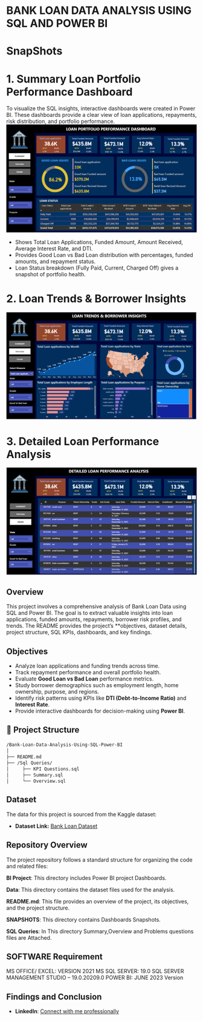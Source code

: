 # BANK LOAN DATA ANALYSIS USING SQL AND POWER BI

# SnapShots
# 1. Summary Loan Portfolio Performance Dashboard
To visualize the SQL insights, interactive dashboards were created in Power BI. These dashboards provide a clear view of loan applications, repayments, risk distribution, and portfolio performance.
![](https://github.com/tktejas117/Bank-Loan-Data-Analysis-Using-SQL-Power-BI/blob/main/Snapshots/Summary.png)

- Shows Total Loan Applications, Funded Amount, Amount Received, Average Interest Rate, and DTI.
- Provides Good Loan vs Bad Loan distribution with percentages, funded amounts, and repayment status.
- Loan Status breakdown (Fully Paid, Current, Charged Off) gives a snapshot of portfolio health.

# 2. Loan Trends & Borrower Insights
![](https://github.com/tktejas117/Bank-Loan-Data-Analysis-Using-SQL-Power-BI/blob/main/Snapshots/Overview.png)

# 3. Detailed Loan Performance Analysis
![](https://github.com/tktejas117/Bank-Loan-Data-Analysis-Using-SQL-Power-BI/blob/main/Snapshots/Details.png) 

## Overview
This project involves a comprehensive analysis of Bank Loan Data using SQL and Power BI. The goal is to extract valuable insights into loan applications, funded amounts, repayments, borrower risk profiles, and trends. The README provides the project’s **objectives, dataset details, project structure, SQL KPIs, dashboards, and key findings. 
## Objectives

- Analyze loan applications and funding trends across time.
- Track repayment performance and overall portfolio health.
- Evaluate **Good Loan vs Bad Loan** performance metrics.
- Study borrower demographics such as employment length, home ownership, purpose, and regions.
- Identify risk patterns using KPIs like **DTI (Debt-to-Income Ratio)** and **Interest Rate**.
- Provide interactive dashboards for decision-making using **Power BI**.

## 📂 Project Structure
```
/Bank-Loan-Data-Analysis-Using-SQL-Power-BI
│
├── README.md
├── /Sql Queries/
│     ├── KPI Questions.sql
│     ├── Summary.sql
│     └── Overview.sql

```
  
## Dataset

The data for this project is sourced from the Kaggle dataset:

- **Dataset Link:** [Bank Loan Dataset](https://www.kaggle.com/datasets/nezukokamaado/auto-loan-dataset)

## Repository Overview
The project repository follows a standard structure for organizing the code and related files:

**BI Project**: This directory includes Power BI project Dashboards.

**Data**: This directory contains the dataset files used for the analysis.

**README.md**: This file provides an overview of the project, its objectives, and the project structure.

**SNAPSHOTS**: This directory contains Dashboards Snapshots. 

**SQL Queries**: In This directory Summary,Overview and Problems questions files are Attached.


## SOFTWARE Requirement

MS OFFICE/ EXCEL: VERSION 2021
MS SQL SERVER: 19.0
SQL SERVER MANAGEMENT STUDIO – 19.0.20209.0
POWER BI: JUNE 2023 Version 




## Findings and Conclusion




- **LinkedIn**: [Connect with me professionally](https://www.linkedin.com/in/tejas-kumar-s)

